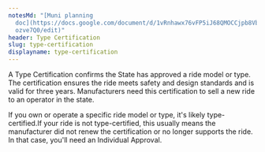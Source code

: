 ```yaml
---
notesMd: "[Muni planning
  doc](https://docs.google.com/document/d/1vRnhawx76vFP5iJ68QMOCCjpb8VbcpgaHBQU\
  ozve7Q0/edit)"
header: Type Certification
slug: type-certification
displayname: type-certification
---
```

A Type Certification confirms the State has approved a ride model or type. The certification ensures the ride meets safety and design standards and is valid for three years. Manufacturers need this certification to sell a new ride to an operator in the state.

If you own or operate a specific ride model or type, it's likely type-certified.If your ride is not type-certified, this usually means the manufacturer did not renew the certification or no longer supports the ride. In that case, you'll need an Individual Approval.
